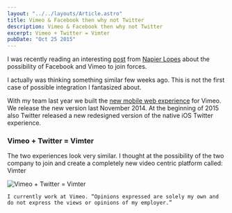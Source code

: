 ```yaml
---
layout: "../../layouts/Article.astro"
title: Vimeo & Facebook then why not Twitter
description: Vimeo & Facebook then why not Twitter
excerpt: Vimeo + Twitter = Vimter
pubDate: "Oct 25 2015"
---
```


I was recently reading an interesting [post](http://thenextweb.com/facebook/2015/10/23/why-facebook-should-buy-vimeo-if-it-wants-to-take-on-youtube/) from [Napier Lopes](http://thenextweb.com/author/napierlopez/) about the possibility of Facebook and Vimeo to join forces.

I actually was thinking something similar few weeks ago. This is not the first case of possible integration I fantasized about.

With my team last year we built the [new mobile web experience](https://vimeo.com/blog/post/a-better-vimeo-for-your-mobile-browser) for Vimeo. We release the new version last November 2014. At the beginning of 2015 also Twitter released a new redesigned version of the native iOS Twitter experience.

### Vimeo + Twitter = Vimter

The two experiences look very similar. I thought at the possibility of the two company to join and create a completely new video centric platform called: Vimter

![Vimeo + Twitter = Vimter](https://cdn-images-1.medium.com/max/2000/1*0r-4k0wIrs_CdmHGVklLtQ.png)

`I currently work at Vimeo. “Opinions expressed are solely my own and do not express the views or opinions of my employer.”`
